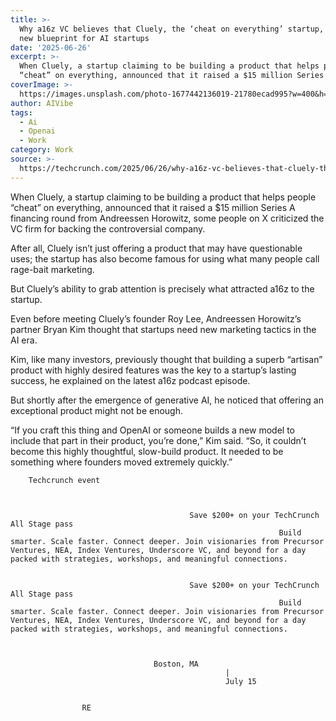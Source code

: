 ```yaml
---
title: >-
  Why a16z VC believes that Cluely, the ‘cheat on everything’ startup, is the
  new blueprint for AI startups
date: '2025-06-26'
excerpt: >-
  When Cluely, a startup claiming to be building a product that helps people
  “cheat” on everything, announced that it raised a $15 million Series A fina...
coverImage: >-
  https://images.unsplash.com/photo-1677442136019-21780ecad995?w=400&h=200&fit=crop&auto=format
author: AIVibe
tags:
  - Ai
  - Openai
  - Work
category: Work
source: >-
  https://techcrunch.com/2025/06/26/why-a16z-vc-believes-that-cluely-the-cheat-on-everything-startup-is-the-new-blueprint-for-ai-startups/
---
```

When Cluely, a startup claiming to be building a product that helps people “cheat” on everything, announced that it raised a $15 million Series A financing round from Andreessen Horowitz, some people on X criticized the VC firm for backing the controversial company.

After all, Cluely isn’t just offering a product that may have questionable uses; the startup has also become famous for using what many people call rage-bait marketing.


	
	




	
	



But Cluely’s ability to grab attention is precisely what attracted a16z to the startup.

Even before meeting Cluely’s founder Roy Lee, Andreessen Horowitz’s partner Bryan Kim thought that startups need new marketing tactics in the AI era.

Kim, like many investors, previously thought that building a superb “artisan” product with highly desired features was the key to a startup’s lasting success, he explained on the latest a16z podcast episode.

But shortly after the emergence of generative AI, he noticed that offering an exceptional product might not be enough.

“If you craft this thing and OpenAI or someone builds a new model to include that part in their product, you’re done,” Kim said. “So, it couldn’t become this highly thoughtful, slow-build product. It needed to be something where founders moved extremely quickly.”

	
		
					
		Techcrunch event
		
			
				
											Save $200+ on your TechCrunch All Stage pass
																Build smarter. Scale faster. Connect deeper. Join visionaries from Precursor Ventures, NEA, Index Ventures, Underscore VC, and beyond for a day packed with strategies, workshops, and meaningful connections.
									
				
											Save $200+ on your TechCrunch All Stage pass
																Build smarter. Scale faster. Connect deeper. Join visionaries from Precursor Ventures, NEA, Index Ventures, Underscore VC, and beyond for a day packed with strategies, workshops, and meaningful connections.
									
			
			
									Boston, MA
													|
													July 15
							
							
					RE
